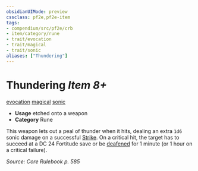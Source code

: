 ```yaml
---
obsidianUIMode: preview
cssclass: pf2e,pf2e-item
tags:
- compendium/src/pf2e/crb
- item/category/rune
- trait/evocation
- trait/magical
- trait/sonic
aliases: ["Thundering"]
---
```

# Thundering *Item 8+*  
[evocation](../../../rules/traits/evocation.md)  [magical](../../../rules/traits/magical.md)  [sonic](../../../rules/traits/sonic.md)  

- **Usage** etched onto a weapon
- **Category** Rune

This weapon lets out a peal of thunder when it hits, dealing an extra `1d6` sonic damage on a successful [Strike](../../../rules/actions/strike.md). On a critical hit, the target has to succeed at a DC 24 Fortitude save or be [deafened](../../../rules/conditions.md#Deafened) for 1 minute (or 1 hour on a critical failure).

*Source: Core Rulebook p. 585*